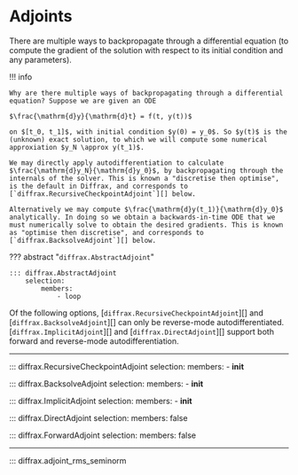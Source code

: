 # Adjoints

There are multiple ways to backpropagate through a differential equation (to compute the gradient of the solution with respect to its initial condition and any parameters).

!!! info

    Why are there multiple ways of backpropagating through a differential equation? Suppose we are given an ODE

    $\frac{\mathrm{d}y}{\mathrm{d}t} = f(t, y(t))$

    on $[t_0, t_1]$, with initial condition $y(0) = y_0$. So $y(t)$ is the (unknown) exact solution, to which we will compute some numerical approxiation $y_N \approx y(t_1)$.

    We may directly apply autodifferentiation to calculate $\frac{\mathrm{d}y_N}{\mathrm{d}y_0}$, by backpropagating through the internals of the solver. This is known a "discretise then optimise", is the default in Diffrax, and corresponds to [`diffrax.RecursiveCheckpointAdjoint`][] below.

    Alternatively we may compute $\frac{\mathrm{d}y(t_1)}{\mathrm{d}y_0}$ analytically. In doing so we obtain a backwards-in-time ODE that we must numerically solve to obtain the desired gradients. This is known as "optimise then discretise", and corresponds to [`diffrax.BacksolveAdjoint`][] below.

??? abstract "`diffrax.AbstractAdjoint`"

    ::: diffrax.AbstractAdjoint
        selection:
            members:
                - loop

Of the following options, [`diffrax.RecursiveCheckpointAdjoint`][] and [`diffrax.BacksolveAdjoint`][] can only be reverse-mode autodifferentiated. [`diffrax.ImplicitAdjoint`][] and [`diffrax.DirectAdjoint`][] support both forward and reverse-mode autodifferentiation.

---

::: diffrax.RecursiveCheckpointAdjoint
    selection:
        members:
            - __init__

::: diffrax.BacksolveAdjoint
    selection:
        members:
            - __init__

::: diffrax.ImplicitAdjoint
    selection:
        members:
            - __init__

::: diffrax.DirectAdjoint
    selection:
        members: false

::: diffrax.ForwardAdjoint
    selection: 
        members: false

---

::: diffrax.adjoint_rms_seminorm
